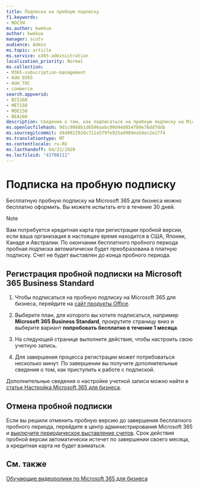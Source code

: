 ```yaml
---
title: Подписка на пробную подписку
f1.keywords:
- NOCSH
ms.author: kwekua
author: kwekua
manager: scotv
audience: Admin
ms.topic: article
ms.service: o365-administration
localization_priority: Normal
ms.collection:
- M365-subscription-management
- Adm_O365
- Adm_TOC
- commerce
search.appverid:
- BCS160
- MET150
- MOE150
- BEA160
description: Сведения о том, как подписаться на пробную подписку на Microsoft 365 для бизнеса.
ms.openlocfilehash: 9d1c9068b1d6596aabc09d44d854f89e76dd7ddb
ms.sourcegitcommit: d4d082292dc711a579fe925ad989ea54ec2e27f4
ms.translationtype: MT
ms.contentlocale: ru-RU
ms.lasthandoff: 04/22/2020
ms.locfileid: "43708111"
---
```

# <a name="sign-up-for-a-trial-subscription"></a>Подписка на пробную подписку

Бесплатную пробную подписку на Microsoft 365 для бизнеса можно бесплатно оформить. Вы можете испытать его в течение 30 дней.

> [!NOTE]
> Вам потребуется кредитная карта при регистрации пробной версии, если ваша организация в настоящее время находится в США, Японии, Канаде и Австралии. По окончании бесплатного пробного периода пробная подписка автоматически будет преобразована в платную подписку. Счет не будет выставлен до конца пробного периода.

## <a name="sign-up-for-a-microsoft-365-business-standard-trial-subscription"></a>Регистрация пробной подписки на Microsoft 365 Business Standard

1. Чтобы подписаться на пробную подписку на Microsoft 365 для бизнеса, перейдите на [сайт продукты Office](https://www.aka.ms/office365signup).

2. Выберите план, для которого вы хотите подписаться, например **Microsoft 365 Business Standard**, прокрутите страницу вниз и выберите вариант **попробовать бесплатно в течение 1 месяца**.

3. На следующей странице выполните действия, чтобы настроить свою учетную запись.

4. Для завершения процесса регистрации может потребоваться несколько минут. По завершении вы получите дополнительные сведения о том, как приступить к работе с подпиской.

Дополнительные сведения о настройке учетной записи можно найти в [статье Настройка Microsoft 365 для бизнеса](../admin/setup/setup.md).

## <a name="cancel-my-trial-subscription"></a>Отмена пробной подписки

Если вы решили отменить пробную версию до завершения бесплатного пробного периода, перейдите в центр администрирования Microsoft 365 и [выключите периодическое выставление счетов](subscriptions/renew-your-subscription.md#turn-recurring-billing-off-or-on). Срок действия пробной версии автоматически истечет по завершении своего месяца, а кредитная карта не будет взиматься.

## <a name="see-also"></a>См. также

[Обучающие видеоролики по Microsoft 365 для бизнеса](https://support.office.com/article/6ab4bbcd-79cf-4000-a0bd-d42ce4d12816)